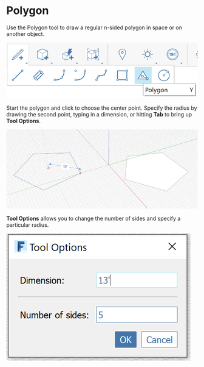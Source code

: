 # Polygon

Use the Polygon tool to draw a regular n-sided polygon in space or on another object.

![](../.gitbook/assets/image%20%289%29.png)

Start the polygon and click to choose the center point. Specify the radius by drawing the second point, typing in a dimension, or hitting **Tab** to bring up **Tool Options**.

![](../.gitbook/assets/image%20%287%29.png)

**Tool Options** allows you to change the number of sides and specify a particular radius.

![](../.gitbook/assets/image.png)



